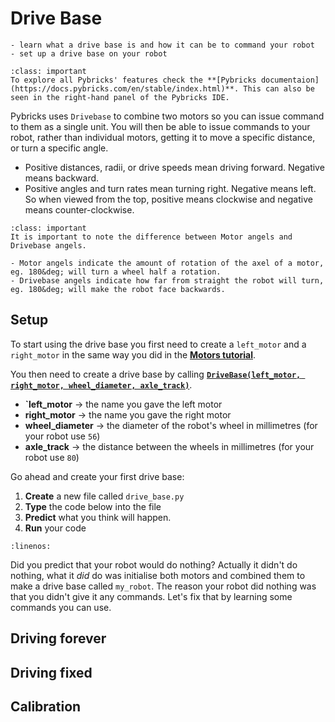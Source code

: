 # Drive Base

```{topic} In this lesson you will:
- learn what a drive base is and how it can be to command your robot
- set up a drive base on your robot
```

```{admonition} Pybrick Documentation
:class: important
To explore all Pybricks' features check the **[Pybricks documentaion](https://docs.pybricks.com/en/stable/index.html)**. This can also be seen in the right-hand panel of the Pybricks IDE.
```

Pybricks uses `Drivebase` to combine two motors so you can issue command to them as a single unit. You will then be able to issue commands to your robot, rather than individual motors, getting it to move a specific distance, or turn a specific angle.

- Positive distances, radii, or drive speeds mean driving forward. Negative means backward.
- Positive angles and turn rates mean turning right. Negative means left. So when viewed from the top, positive means clockwise and negative means counter-clockwise. 

```{admonition} Motor angels vs Drivebase angels
:class: important
It is important to note the difference between Motor angels and Drivebase angels.

- Motor angels indicate the amount of rotation of the axel of a motor, eg. 180&deg; will turn a wheel half a rotation.
- Drivebase angels indicate how far from straight the robot will turn, eg. 180&deg; will make the robot face backwards.
```

## Setup

To start using the drive base you first need to create a `left_motor` and a `right_motor` in the same way you did in the **[Motors tutorial](03_motors.md#initialisation)**.

You then need to create a drive base by calling 
**[`DriveBase(left_motor, right_motor, wheel_diameter, axle_track)`](https://code.pybricks.com/static/docs/v2.7.0/robotics.html#pybricks.robotics.DriveBase)**. 

- **`left_motor** &rarr; the name you gave the left motor
- **right_motor** &rarr; the name you gave the right motor
- **wheel_diameter** &rarr; the diameter of the robot's wheel in millimetres (for your robot use `56`)
- **axle_track** &rarr; the distance between the wheels in millimetres (for your robot use `80`)

Go ahead and create your first drive base:

1. **Create** a new file called `drive_base.py`
2. **Type** the code below into the file
3. **Predict** what you think will happen.
4. **Run** your code

```{literalinclude} ./python_files/drive_base_output.py
:linenos:
```

Did you predict that your robot would do nothing? Actually it didn't do nothing, what it *did* do was initialise both motors and combined them to make a drive base called `my_robot`. The reason your robot did nothing was that you didn't give it any commands. Let's fix that by learning some commands you can use. 

## Driving forever



## Driving fixed



## Calibration

